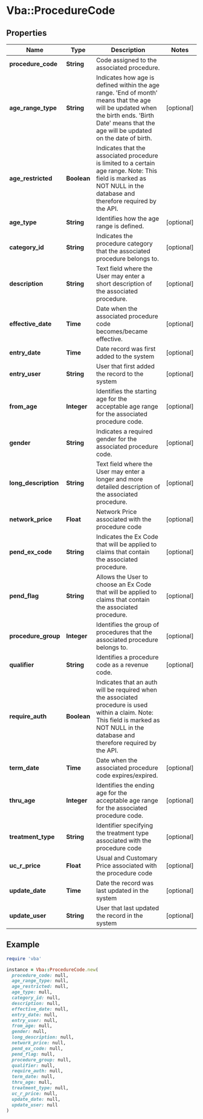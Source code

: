 # Vba::ProcedureCode

## Properties

| Name | Type | Description | Notes |
| ---- | ---- | ----------- | ----- |
| **procedure_code** | **String** | Code assigned to the associated procedure. |  |
| **age_range_type** | **String** | Indicates how age is defined within the age range. &#39;End of month&#39; means that the age will be updated when the birth ends. &#39;Birth Date&#39; means that the age will be updated on the date of birth. | [optional] |
| **age_restricted** | **Boolean** | Indicates that the associated procedure is limited to a certain age range. Note: This field is marked as NOT NULL in the database and therefore required by the API. |  |
| **age_type** | **String** | Identifies how the age range is defined. | [optional] |
| **category_id** | **String** | Indicates the procedure category that the associated procedure belongs to. | [optional] |
| **description** | **String** | Text field where the User may enter a short description of the associated procedure. | [optional] |
| **effective_date** | **Time** | Date when the associated procedure code becomes/became effective. | [optional] |
| **entry_date** | **Time** | Date record was first added to the system | [optional] |
| **entry_user** | **String** | User that first added the record to the system | [optional] |
| **from_age** | **Integer** | Identifies the starting age for the acceptable age range for the associated procedure code. | [optional] |
| **gender** | **String** | Indicates a required gender for the associated procedure code. | [optional] |
| **long_description** | **String** | Text field where the User may enter a longer and more detailed description of the associated procedure. | [optional] |
| **network_price** | **Float** | Network Price associated with the procedure code | [optional] |
| **pend_ex_code** | **String** | Indicates the Ex Code that will be applied to claims that contain the associated procedure. | [optional] |
| **pend_flag** | **String** | Allows the User to choose an Ex Code that will be applied to claims that contain the associated procedure. | [optional] |
| **procedure_group** | **Integer** | Identifies the group of procedures that the associated procedure belongs to. | [optional] |
| **qualifier** | **String** | Identifies a procedure code as a revenue code. | [optional] |
| **require_auth** | **Boolean** | Indicates that an auth will be required when the associated procedure is used within a claim. Note: This field is marked as NOT NULL in the database and therefore required by the API. |  |
| **term_date** | **Time** | Date when the associated procedure code expires/expired. | [optional] |
| **thru_age** | **Integer** | Identifies the ending age for the acceptable age range for the associated procedure code. | [optional] |
| **treatment_type** | **String** | Identifier specifying the treatment type associated with the procedure code | [optional] |
| **uc_r_price** | **Float** | Usual and Customary Price associated with the procedure code | [optional] |
| **update_date** | **Time** | Date the record was last updated in the system | [optional] |
| **update_user** | **String** | User that last updated the record in the system | [optional] |

## Example

```ruby
require 'vba'

instance = Vba::ProcedureCode.new(
  procedure_code: null,
  age_range_type: null,
  age_restricted: null,
  age_type: null,
  category_id: null,
  description: null,
  effective_date: null,
  entry_date: null,
  entry_user: null,
  from_age: null,
  gender: null,
  long_description: null,
  network_price: null,
  pend_ex_code: null,
  pend_flag: null,
  procedure_group: null,
  qualifier: null,
  require_auth: null,
  term_date: null,
  thru_age: null,
  treatment_type: null,
  uc_r_price: null,
  update_date: null,
  update_user: null
)
```

